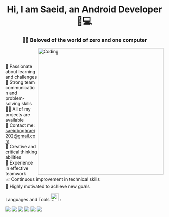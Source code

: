 


<h1 align="center">Hi, I am Saeid, an Android Developer 📱💻</h1>
<h3 align="center">🧑‍💻 Beloved of the world of zero and one computer</h3>

<img padding-left="20px" align="right" alt="Coding" width="400" src="https://aster.cloud/wp-content/uploads/2022/11/compiling-code.gif">
<br>
<br>

🔭 Passionate about learning and challenges
<br>
🎯 Strong team communication and problem-solving skills
<br>
👨‍💻 All of my projects are available
<br>
📧 Contact me: saeidboghraei202@gmail.com
<br>
🧠 Creative and critical thinking abilities
<br>
👥 Experience in effective teamwork
<br>
📈 Continuous improvement in technical skills
<br>
🚀 Highly motivated to achieve new goals



 Languages and Tools  <img src="https://raw.githubusercontent.com/Tarikul-Islam-Anik/Telegram-Animated-Emojis/main/Objects/Toolbox.webp" alt="Toolbox" width="25" height="25" /> :

<div >
 <img src="https://skillicons.dev/icons?i=kotlin"/>
 <img src="https://skillicons.dev/icons?i=dart"/>
 <img src="https://skillicons.dev/icons?i=flutter"/>
 <img src="https://skillicons.dev/icons?i=spring boot"/>
<img src="https://skillicons.dev/icons?i=postgresql"/>
	<img src="https://skillicons.dev/icons?i=ktor"/>
	
 
 
	
</div>

<span>  </span>


